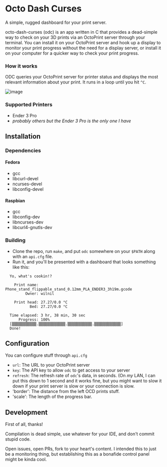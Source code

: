 # Octo Dash Curses

A simple, rugged dashboard for your print server.

octo-dash-curses (odc) is an app written in C that provides a dead-simple way to check on your 3D prints via an OctoPrint server through your terminal. You can install it on your OctoPrint server and hook up a display to monitor your print progress without the need for a display server, or install it on your computer for a quicker way to check your print progress.

### How it works

ODC queries your OctoPrint server for printer status and displays the most relevant information about your print. It runs in a loop until you hit `^C`.

![image](https://user-images.githubusercontent.com/42927786/91780262-026cf080-ebc5-11ea-962f-c456396d84f3.png)


### Supported Printers

- Ender 3 Pro
- _probably others but the Ender 3 Pro is the only one I have_

## Installation

### Dependencies

#### Fedora

- gcc
- libcurl-devel
- ncurses-devel
- libconfig-devel

#### Raspbian

- gcc
- libconfig-dev
- libncurses-dev
- libcurl4-gnutls-dev

### Building

- Clone the repo, run `make`, and put `odc` somewhere on your `$PATH` along with an `api.cfg` file.
- Run it, and you'll be presented with a dashboard that looks something like this:

```
  Yo, what's cookin!?                                                      
                                                                           
    Print name: Phone_stand_flippable_stand_0.12mm_PLA_ENDER3_3h19m.gcode  
         Owner: wilnil                                                     
                                                                           
    Print head: 27.27/0.0 °C                                               
           Bed: 27.27/0.0 °C                                               
                                                                           
  Time elapsed: 3 hr, 38 min, 30 sec                                       
      Progress: 100%                                                       
  [▒▒▒▒▒▒▒▒▒▒▒.▒▒▒▒▒▒▒▒▒▒▒▒.▒▒▒▒▒▒▒▒▒▒▒.▒▒▒▒▒▒▒▒▒▒▒▒]                      
  Done!                                                                                                                                 
```

## Configuration

You can configure stuff through `api.cfg`

- `url`: The URL to your OctoPrint server
- `key`: The API key to allow `odc` to get access to your server
- `refresh`: The refresh rate of `odc`'s data, in seconds. (On _my_ LAN, I can put this down to 1 second and it works fine, but you might want to slow it down if your print server is slow or your connection is slow.
- 'border': The distance from the left OCD prints stuff.
- 'scale': The length of the progress bar.

## Development

First of all, thanks!

Compilation is dead simple, use whatever for your IDE, and don't commit stupid code.

Open issues, open PRs, fork to your heart's content. I intended this to just be a monitoring thing, but establishing this as a bonafide control panel might be kinda cool.
